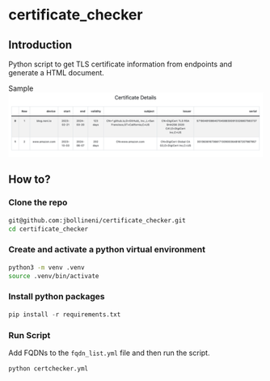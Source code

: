# certificate_checker

## Introduction 

Python script to get TLS certificate information from endpoints and generate a HTML document.

Sample
![certinfo](/assets/img/cert_info.png)

## How to?

### Clone the repo

```bash
git@github.com:jbollineni/certificate_checker.git
cd certificate_checker
```
### Create and activate a python virtual environment

```bash
python3 -m venv .venv
source .venv/bin/activate
```

### Install python packages

```python
pip install -r requirements.txt
```

### Run Script

Add FQDNs to the `fqdn_list.yml` file and then run the script.

```bash
python certchecker.yml
```